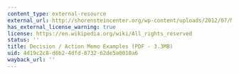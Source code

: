 ```yaml
---
content_type: external-resource
external_url: http://shorensteincenter.org/wp-content/uploads/2012/07/MEMO-WRITING-HO-ALL-Danziger.pdf
has_external_license_warning: true
license: https://en.wikipedia.org/wiki/All_rights_reserved
status: ''
title: Decision / Action Memo Examples (PDF - 3.3MB)
uid: 4d19c2c8-d6b2-4dfd-8732-62de5a0010a6
wayback_url: ''
---
```


